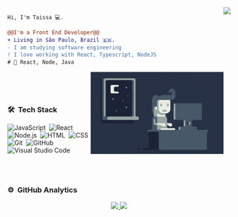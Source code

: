 <img align="right" height="200" src="https://media.giphy.com/media/mCRJDo24UvJMA/giphy.gif"/>

```diff
Hi, I'm Taissa 💻.

@@I'm a Front End Developer@@
+ Living in São Paulo, Brazil 🇧🇷.
- I am studying software engineering
! I love working with React, Typescript, NodeJS
# 📖 React, Node, Java 
```
<img alt="Night Coding" src="https://raw.githubusercontent.com/AVS1508/AVS1508/master/assets/Night-Coding.gif" align="right"/>

<br>
<br>
<br>

### 🛠 &nbsp;Tech Stack

![JavaScript](https://img.shields.io/badge/-JavaScript-05122A?style=flat&logo=javascript)&nbsp;
![React](https://img.shields.io/badge/-React-05122A?style=flat&logo=react)&nbsp;
![Node.js](https://img.shields.io/badge/-Node.js-05122A?style=flat&logo=node.js)&nbsp;
![HTML](https://img.shields.io/badge/-HTML-05122A?style=flat&logo=HTML5)&nbsp;
![CSS](https://img.shields.io/badge/-CSS-05122A?style=flat&logo=CSS3&logoColor=1572B6)&nbsp;
![Git](https://img.shields.io/badge/-Git-05122A?style=flat&logo=git)&nbsp;
![GitHub](https://img.shields.io/badge/-GitHub-05122A?style=flat&logo=github)&nbsp;
![Visual Studio Code](https://img.shields.io/badge/-Visual%20Studio%20Code-05122A?style=flat&logo=visual-studio-code&logoColor=007ACC)&nbsp;

<br>
<br>

### ⚙️ &nbsp;GitHub Analytics


<p align="center">
<a href="https://github.com/crthai">
  <img height="180em" src="https://github-readme-stats-eight-theta.vercel.app/api?username=crthai&show_icons=true&theme=algolia&include_all_commits=true&count_private=true"/>
  <img height="180em" src="https://github-readme-stats-eight-theta.vercel.app/api/top-langs/?username=crthai&layout=compact&langs_count=8&theme=algolia"/>
</a>
</p>
